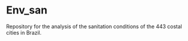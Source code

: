 # Env_san
Repository for the analysis of the sanitation conditions of the 443 costal cities in Brazil.
